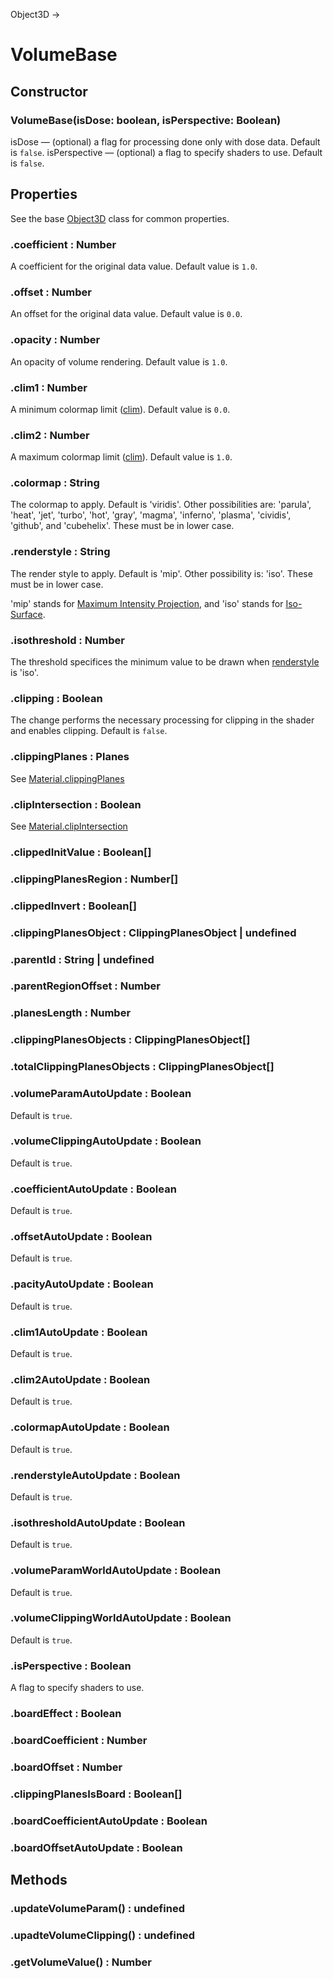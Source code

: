 Object3D &rarr;

# VolumeBase

## Constructor
### VolumeBase(isDose: boolean, isPerspective: Boolean)
isDose — (optional) a flag for processing done only with dose data. Default is `false`.
isPerspective — (optional) a flag to specify shaders to use. Default is `false`.

## Properties
See the base [Object3D](https://threejs.org/docs/?q=Obje#api/en/core/Object3D) class for common properties.

### .coefficient : Number
A coefficient for the original data value. Default value is `1.0`.

### .offset : Number
An offset for the original data value. Default value is `0.0`.

### .opacity : Number
An opacity of volume rendering. Default value is `1.0`.

### .clim1 : Number
A minimum colormap limit ([clim](https://www.mathworks.com/help/matlab/ref/clim.html)). Default value is `0.0`.

### .clim2 : Number
A maximum colormap limit ([clim](https://www.mathworks.com/help/matlab/ref/clim.html)). Default value is `1.0`.

### .colormap : String
The colormap to apply. Default is 'viridis'. Other possibilities are: 'parula', 'heat', 'jet', 'turbo', 'hot', 'gray', 'magma', 'inferno', 'plasma', 'cividis', 'github', and 'cubehelix'. These must be in lower case.

### .renderstyle : String
The render style to apply. Default is 'mip'. Other possibility is: 'iso'. These must be in lower case.

'mip' stands for [Maximum Intensity Projection](https://en.wikipedia.org/wiki/Maximum_intensity_projection), and 'iso' stands for [Iso-Surface](https://en.wikipedia.org/wiki/Isosurface).

### .isothreshold : Number
The threshold specifices the minimum value to be drawn when [renderstyle]() is 'iso'.

### .clipping : Boolean
The change performs the necessary processing for clipping in the shader and enables clipping. Default is `false`.

### .clippingPlanes : Planes
See [Material.clippingPlanes](https://threejs.org/docs/?q=Material#api/en/materials/Material.clippingPlanes)

### .clipIntersection : Boolean
See [Material.clipIntersection](https://threejs.org/docs/?q=Material#api/en/materials/Material.clipIntersection)

<!-- NOTE: Done above -->
### .clippedInitValue : Boolean[]

### .clippingPlanesRegion : Number[]

### .clippedInvert : Boolean[]

### .clippingPlanesObject : ClippingPlanesObject | undefined

### .parentId : String | undefined

### .parentRegionOffset : Number

### .planesLength : Number

### .clippingPlanesObjects : ClippingPlanesObject[]

### .totalClippingPlanesObjects : ClippingPlanesObject[]

### .volumeParamAutoUpdate : Boolean
Default is `true`.

### .volumeClippingAutoUpdate : Boolean
Default is `true`.

### .coefficientAutoUpdate : Boolean
Default is `true`.

### .offsetAutoUpdate : Boolean
Default is `true`.

### .pacityAutoUpdate : Boolean
Default is `true`.

### .clim1AutoUpdate : Boolean
Default is `true`.

### .clim2AutoUpdate : Boolean
Default is `true`.

### .colormapAutoUpdate : Boolean
Default is `true`.

### .renderstyleAutoUpdate : Boolean
Default is `true`.

### .isothresholdAutoUpdate : Boolean
Default is `true`.

### .volumeParamWorldAutoUpdate : Boolean
Default is `true`.

### .volumeClippingWorldAutoUpdate : Boolean
Default is `true`.

### .isPerspective : Boolean
A flag to specify shaders to use.

### .boardEffect : Boolean

### .boardCoefficient : Number

### .boardOffset : Number

### .clippingPlanesIsBoard : Boolean[]

### .boardCoefficientAutoUpdate : Boolean

### .boardOffsetAutoUpdate : Boolean

## Methods
### .updateVolumeParam() : undefined

### .upadteVolumeClipping() : undefined

### .getVolumeValue() : Number
